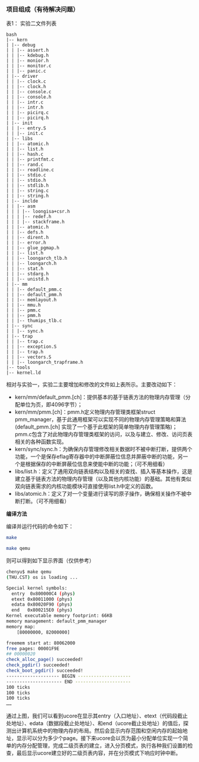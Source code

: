### 项目组成（有待解决问题）

表1： 实验二文件列表

```
bash
|-- kern
| |-- debug
| | |-- assert.h
| | |-- kdebug.h
| | |-- monior.h
| | |-- monitor.c
| | |-- panic.c
| |-- driver
| | |-- clock.c
| | |-- clock.h
| | |-- console.c
| | |-- console.h
| | |-- intr.c
| | |-- intr.h
| | |-- picirq.c
| | |-- picirq.h
| |-- init
| | |-- entry.S
| | |-- init.c
| |-- libs
| | |-- atomic.h
| | |-- list.h
| | |-- hash.c
| | |-- printfmt.c
| | |-- rand.c
| | |-- readline.c
| | |-- stdio.c
| | |-- stdio.h
| | |-- stdlib.h
| | |-- string.c
| | |-- string.h
| |-- inclde
| | |-- asm
| | | |-- loongisa+csr.h
| | | |-- redef.h
| | | |-- stackframe.h
| | |-- atomic.h
| | |-- defs.h
| | |-- dirent.h
| | |-- error.h
| | |-- glue_pgmap.h
| | |-- list.h
| | |-- loongarch_tlb.h
| | |-- loongarch.h
| | |-- stat.h
| | |-- stdarg.h
| | |-- unistd.h
| |-- mm
| | |-- default_pmm.c
| | |-- default_pmm.h
| | |-- memlayout.h
| | |-- mmu.h
| | |-- pmm.c
| | |-- pmm.h
| | |-- thumips_tlb.c
| |-- sync
| | |-- sync.h
| |-- trap
| | |-- trap.c
| | |-- exception.S
| | |-- trap.h
| | |-- vectors.S
| | |-- loongarch_trapframe.h
|-- tools
|-- kernel.ld
```

相对与实验一，实验二主要增加和修改的文件如上表所示。主要改动如下：

* kern/mm/default\_pmm.[ch]：提供基本的基于链表方法的物理内存管理（分配单位为页，即4096字节）；
* kern/mm/pmm.[ch]：pmm.h定义物理内存管理类框架struct
pmm\_manager，基于此通用框架可以实现不同的物理内存管理策略和算法(default\_pmm.[ch]
实现了一个基于此框架的简单物理内存管理策略)；
pmm.c包含了对此物理内存管理类框架的访问，以及与建立、修改、访问页表相关的各种函数实现。
* kern/sync/sync.h：为确保内存管理修改相关数据时不被中断打断，提供两个功能，一个是保存eflag寄存器中的中断屏蔽位信息并屏蔽中断的功能，另一个是根据保存的中断屏蔽位信息来使能中断的功能；（可不用细看）
* libs/list.h：定义了通用双向链表结构以及相关的查找、插入等基本操作，这是建立基于链表方法的物理内存管理（以及其他内核功能）的基础。其他有类似双向链表需求的内核功能模块可直接使用list.h中定义的函数。
* libs/atomic.h：定义了对一个变量进行读写的原子操作，确保相关操作不被中断打断。（可不用细看）

**编译方法**

编译并运行代码的命令如下：
```bash
make

make qemu
```
则可以得到如下显示界面（仅供参考）
```bash
chenyu$ make qemu
(THU.CST) os is loading ...

Special kernel symbols:
  entry  0x800000C4 (phys)
  etext 0x80011000 (phys)
  edata 0x80020F90 (phys)
  end   0x800215E0 (phys)
Kernel executable memory footprint: 66KB
memory management: default_pmm_manager
memory map:
    [80000000, 82000000]

freemem start at: 80062000
free pages: 00001F9E
## 00000020
check_alloc_page() succeeded!
check_pgdir() succeeded!
check_boot_pgdir() succeeded!
-------------------- BEGIN --------------------
--------------------- END ---------------------
100 ticks
100 ticks
100 ticks
……
```
[^待解决]: 二级页表内容为空

通过上图，我们可以看到ucore在显示其entry（入口地址）、etext（代码段截止处地址）、edata（数据段截止处地址）、和end（ucore截止处地址）的值后，探测出计算机系统中的物理内存的布局。然后会显示内存范围和空闲内存的起始地址，显示可以分为多少个page。接下来ucore会以页为最小分配单位实现一个简单的内存分配管理，完成二级页表的建立，进入分页模式，执行各种我们设置的检查，最后显示ucore建立好的二级页表内容，并在分页模式下响应时钟中断。
